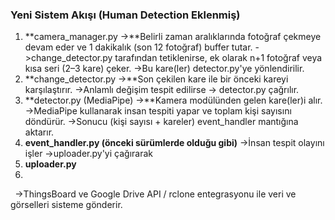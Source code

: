 ### Yeni Sistem Akışı (Human Detection Eklenmiş)

1. **camera\_manager.py
   ->**Belirli zaman aralıklarında fotoğraf çekmeye devam eder ve 1 dakikalık (son 12 fotoğraf) buffer tutar.
   ->change\_detector.py tarafından tetiklenirse, ek olarak n+1 fotoğraf veya kısa seri (2–3 kare) çeker.
   ->Bu kare(ler) detector.py'ye yönlendirilir.
2. **change\_detector.py
   ->**Son çekilen kare ile bir önceki kareyi karşılaştırır.
   ->Anlamlı değişim tespit edilirse → detector.py çağrılır.
3. **detector.py (MediaPipe)
   ->**Kamera modülünden gelen kare(ler)i alır.
   ->MediaPipe kullanarak insan tespiti yapar ve toplam kişi sayısını döndürür.
   ->Sonucu (kişi sayısı + kareler) event\_handler mantığına aktarır.
4. **event\_handler.py (önceki sürümlerde olduğu gibi)**
->İnsan tespit olayını işler
   ->uploader.py'yi çağırarak
5. **uploader.py**
5. 
**&nbsp;**  ->ThingsBoard ve Google Drive API / rclone entegrasyonu ile veri ve görselleri sisteme gönderir.







